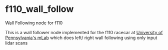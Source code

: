 # f110_wall_follow
Wall Following node for f110

This is a wall follower node implemented for the f110 racecar at [University of Pennsylvania's mLab](http://mlab-upenn.github.io/f110/) which does left/ right wall following using only input lidar scans
